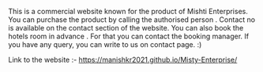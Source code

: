 This is a commercial website known for the product of Mishti Enterprises. You can purchase the product by calling the authorised person . Contact no is available on the contact section of the website. You can also book the hotels room in advance . For that you can contact the booking manager. If you have any query, you can write to us on contact page. :)

Link to the website :- https://manishkr2021.github.io/Misty-Enterprise/
